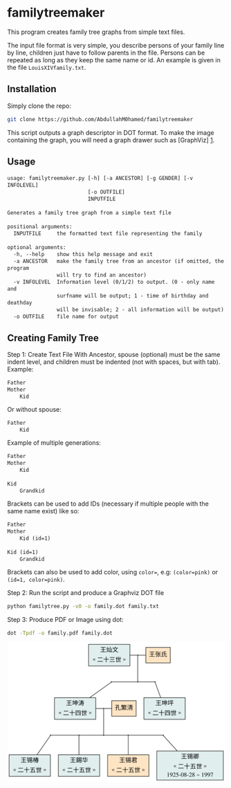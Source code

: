 familytreemaker
===============

This program creates family tree graphs from simple text files.

The input file format is very simple, you describe persons of your family line
by line, children just have to follow parents in the file. Persons can be
repeated as long as they keep the same name or id. An example is given in the
file `LouisXIVfamily.txt`.


Installation
------------

Simply clone the repo:
```bash
git clone https://github.com/AbdullahM0hamed/familytreemaker
```

This script outputs a graph descriptor in DOT format. To make the image
containing the graph, you will need a graph drawer such as [GraphViz] [1].

[1]: http://www.graphviz.org/  "GraphViz"

Usage
-----
```
usage: familytreemaker.py [-h] [-a ANCESTOR] [-g GENDER] [-v INFOLEVEL]
                          [-o OUTFILE]
                          INPUTFILE

Generates a family tree graph from a simple text file

positional arguments:
  INPUTFILE     the formatted text file representing the family

optional arguments:
  -h, --help    show this help message and exit
  -a ANCESTOR   make the family tree from an ancestor (if omitted, the program
                will try to find an ancestor)
  -v INFOLEVEL  Information level (0/1/2) to output. (0 - only name and
                surfname will be output; 1 - time of birthday and deathday
                will be invisable; 2 - all information will be output)
  -o OUTFILE    file name for output
```

## Creating Family Tree
Step 1: Create Text File With Ancestor, spouse (optional) must be the same indent level, and children must be indented (not with spaces, but with tab). Example:

```
Father
Mother
	Kid
```

Or without spouse:

```
Father
	Kid
```

Example of multiple generations:

```
Father
Mother
	Kid

Kid
	Grandkid
```

Brackets can be used to add IDs (necessary if multiple people with the same name exist) like so:


```
Father
Mother
	Kid (id=1)

Kid (id=1)
	Grandkid
```

Brackets can also be used to add color, using `color=`, e.g: `(color=pink)` or `(id=1, color=pink)`.

Step 2: Run the script and produce a Graphviz DOT file

```bash
python familytree.py -v0 -o family.dot family.txt
```

Step 3: Produce PDF or Image using dot:

```bash
dot -Tpdf -o family.pdf family.dot
```

![result: LouisXIVfamily.svg](./LouisXIVfamily.svg)
